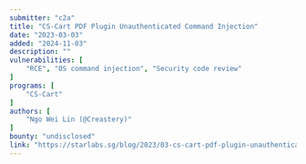 ```yaml
---
submitter: "c2a"
title: "CS-Cart PDF Plugin Unauthenticated Command Injection"
date: "2023-03-03"
added: "2024-11-03"
description: ""
vulnerabilities: [
    "RCE", "OS command injection", "Security code review"
]
programs: [
    "CS-Cart"
]
authors: [
    "Ngo Wei Lin (@Creastery)"
]
bounty: "undisclosed"
link: "https://starlabs.sg/blog/2023/03-cs-cart-pdf-plugin-unauthenticated-command-injection/"
---
```




